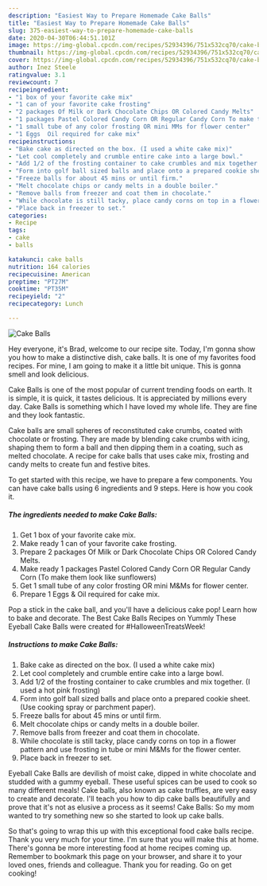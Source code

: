 ```yaml
---
description: "Easiest Way to Prepare Homemade Cake Balls"
title: "Easiest Way to Prepare Homemade Cake Balls"
slug: 375-easiest-way-to-prepare-homemade-cake-balls
date: 2020-04-30T06:44:51.101Z
image: https://img-global.cpcdn.com/recipes/52934396/751x532cq70/cake-balls-recipe-main-photo.jpg
thumbnail: https://img-global.cpcdn.com/recipes/52934396/751x532cq70/cake-balls-recipe-main-photo.jpg
cover: https://img-global.cpcdn.com/recipes/52934396/751x532cq70/cake-balls-recipe-main-photo.jpg
author: Inez Steele
ratingvalue: 3.1
reviewcount: 7
recipeingredient:
- "1 box of your favorite cake mix"
- "1 can of your favorite cake frosting"
- "2 packages Of Milk or Dark Chocolate Chips OR Colored Candy Melts"
- "1 packages Pastel Colored Candy Corn OR Regular Candy Corn To make them look like sunflowers"
- "1 small tube of any color frosting OR mini MMs for flower center"
- "1 Eggs  Oil required for cake mix"
recipeinstructions:
- "Bake cake as directed on the box. (I used a white cake mix)"
- "Let cool completely and crumble entire cake into a large bowl."
- "Add 1/2 of the frosting container to cake crumbles and mix together. (I used a hot pink frosting)"
- "Form into golf ball sized balls and place onto a prepared cookie sheet.  (Use cooking spray or parchment paper)."
- "Freeze balls for about 45 mins or until firm."
- "Melt chocolate chips or candy melts in a double boiler."
- "Remove balls from freezer and coat them in chocolate."
- "While chocolate is still tacky, place candy corns on top in a flower pattern and use frosting in tube or mini M&amp;Ms for the flower center."
- "Place back in freezer to set."
categories:
- Recipe
tags:
- cake
- balls

katakunci: cake balls 
nutrition: 164 calories
recipecuisine: American
preptime: "PT27M"
cooktime: "PT35M"
recipeyield: "2"
recipecategory: Lunch

---
```



![Cake Balls](https://img-global.cpcdn.com/recipes/52934396/751x532cq70/cake-balls-recipe-main-photo.jpg)

Hey everyone, it's Brad, welcome to our recipe site. Today, I'm gonna show you how to make a distinctive dish, cake balls. It is one of my favorites food recipes. For mine, I am going to make it a little bit unique. This is gonna smell and look delicious.

Cake Balls is one of the most popular of current trending foods on earth. It is simple, it is quick, it tastes delicious. It is appreciated by millions every day. Cake Balls is something which I have loved my whole life. They are fine and they look fantastic.

Cake balls are small spheres of reconstituted cake crumbs, coated with chocolate or frosting. They are made by blending cake crumbs with icing, shaping them to form a ball and then dipping them in a coating, such as melted chocolate. A recipe for cake balls that uses cake mix, frosting and candy melts to create fun and festive bites.


To get started with this recipe, we have to prepare a few components. You can have cake balls using 6 ingredients and 9 steps. Here is how you cook it.

<!--inarticleads1-->

##### The ingredients needed to make Cake Balls:

1. Get 1 box of your favorite cake mix.
1. Make ready 1 can of your favorite cake frosting.
1. Prepare 2 packages Of Milk or Dark Chocolate Chips OR Colored Candy Melts.
1. Make ready 1 packages Pastel Colored Candy Corn OR Regular Candy Corn (To make them look like sunflowers)
1. Get 1 small tube of any color frosting OR mini M&amp;Ms for flower center.
1. Prepare 1 Eggs &amp; Oil required for cake mix.


Pop a stick in the cake ball, and you&#39;ll have a delicious cake pop! Learn how to bake and decorate. The Best Cake Balls Recipes on Yummly These Eyeball Cake Balls were created for #HalloweenTreatsWeek! 

<!--inarticleads2-->

##### Instructions to make Cake Balls:

1. Bake cake as directed on the box. (I used a white cake mix)
1. Let cool completely and crumble entire cake into a large bowl.
1. Add 1/2 of the frosting container to cake crumbles and mix together. (I used a hot pink frosting)
1. Form into golf ball sized balls and place onto a prepared cookie sheet.  (Use cooking spray or parchment paper).
1. Freeze balls for about 45 mins or until firm.
1. Melt chocolate chips or candy melts in a double boiler.
1. Remove balls from freezer and coat them in chocolate.
1. While chocolate is still tacky, place candy corns on top in a flower pattern and use frosting in tube or mini M&amp;Ms for the flower center.
1. Place back in freezer to set.


Eyeball Cake Balls are devilish of moist cake, dipped in white chocolate and studded with a gummy eyeball. These useful spices can be used to cook so many different meals! Cake balls, also known as cake truffles, are very easy to create and decorate. I&#39;ll teach you how to dip cake balls beautifully and prove that it&#39;s not as elusive a process as it seems! Cake Balls: So my mom wanted to try something new so she started to look up cake balls. 

So that's going to wrap this up with this exceptional food cake balls recipe. Thank you very much for your time. I'm sure that you will make this at home. There's gonna be more interesting food at home recipes coming up. Remember to bookmark this page on your browser, and share it to your loved ones, friends and colleague. Thank you for reading. Go on get cooking!
